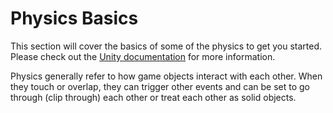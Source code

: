 # Physics Basics

This section will cover the basics of some of the physics to get you started. Please check out the [Unity documentation](https://docs.unity3d.com/Manual/PhysicsSection.html) for more information.

Physics generally refer to how game objects interact with each other. When they touch or overlap, they can trigger other events and can be set to go through \(clip through\) each other or treat each other as solid objects.



